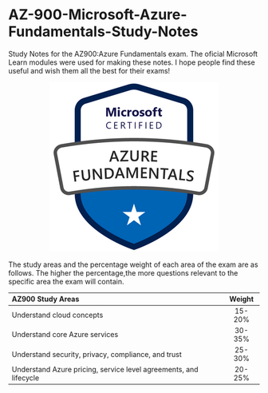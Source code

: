 # AZ-900-Microsoft-Azure-Fundamentals-Study-Notes
Study Notes for the AZ900:Azure Fundamentals exam. The oficial Microsoft Learn modules were used for making these notes. I hope people find these useful and wish them all the best for their exams! 

<p align = "center">
<img src="https://github.com/BIT-R0nIn/AZ-900-Microsoft-Azure-Fundamentals-Study-Notes/blob/master/img/AZ-900-1.png">
</p>

The study areas and the percentage weight of each area of the exam are as follows. The higher the percentage,the more questions relevant to the specific area the exam will contain.

|AZ900 Study Areas                                                |Weight|
|:----------------------------------------------------------------|:----:|
|Understand cloud concepts                                        |15-20%|
|Understand core Azure services                                   |30-35%|
|Understand security, privacy, compliance, and trust              |25-30%|
|Understand Azure pricing, service level agreements, and lifecycle|20-25%|
